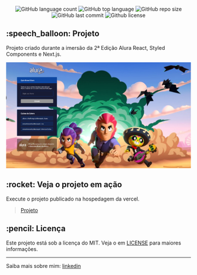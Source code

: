 <div id="readme" class="Box-body readme blob js-code-block-container">
<article class="markdown-body entry-content p-3 p-md-6" itemprop="text">
<p align="center">
    <img alt="GitHub language count" src="https://img.shields.io/github/languages/count/fnascimento00/AluraQuiz">
    <img alt="GitHub top language" src="https://img.shields.io/github/languages/top/fnascimento00/AluraQuiz">
    <img alt="GitHub repo size" src="https://img.shields.io/github/repo-size/fnascimento00/AluraQuiz">
    <img alt="GitHub last commit" src="https://img.shields.io/github/last-commit/fnascimento00/AluraQuiz">
    <img alt="Github license" src="https://img.shields.io/github/license/fnascimento00/AluraQuiz">
</p>
<h2>:speech_balloon: Projeto</h2>
<p>
Projeto criado durante a imersão da 2ª Edição Alura React, Styled Components e Next.js.
</p>

![Capa do Projeto](/_docs/aluraquiz.png)

<h2>:rocket: Veja o projeto em ação</h2>
<p>
Execute o projeto publicado na hospedagem da vercel.
</p>

> [Projeto](https://alura-quiz.fnascimento00.vercel.app)

<h2>:pencil: Licença</h2>
<p>Este projeto está sob a licença do MIT. Veja o em <a href="https://github.com/fnascimento00/AluraQuiz/blob/master/LICENSE.txt" rel="nofollow">LICENSE</a> para maiores informações.</p>
<hr>
<p>Saiba mais sobre mim: <a href="https://www.linkedin.com/in/flávio-nascimento-8089a232/" rel="nofollow">linkedin</a></p>
</article>
</div>
